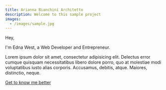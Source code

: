 ```yaml
---
title: Arianna Bianchini Architetto
description: Welcome to this sample project
images:
  - /images/sample.jpg
---
```


Hey,

I'm Edna West, a Web Developer and Entrepreneur.

Lorem ipsum dolor sit amet, consectetur adipisicing elit. Delectus error cumque quisquam necessitatibus libero dolore porro, quo at molestiae modi voluptatibus iusto alias corporis. Accusamus, debitis, atque. Maiores, distinctio, neque.

[Get to know me better](/about "Get to know me better")